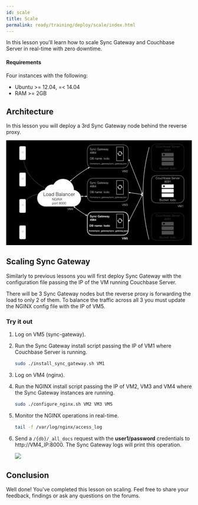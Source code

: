 ```yaml
---
id: scale
title: Scale
permalink: ready/training/deploy/scale/index.html
---
```


In this lesson you'll learn how to scale Sync Gateway and Couchbase Server in real-time with zero downtime.

#### Requirements

Four instances with the following:

- Ubuntu >= 12.04, =< 14.04
- RAM >= 2GB

## Architecture

In this lesson you will deploy a 3rd Sync Gateway node behind the reverse proxy.

![](img/image80.png)

## Scaling Sync Gateway

Similarly to previous lessons you will first deploy Sync Gateway with the configuration file passing the IP of the VM running Couchbase Server.

There will be 3 Sync Gateway nodes but the reverse proxy is forwarding the load to only 2 of them. To balance the traffic across all 3 you must update the NGINX config file with the IP of VM5.

### Try it out

1. Log on VM5 (sync-gateway).
2. Run the Sync Gateway install script passing the IP of VM1 where Couchbase Server is running.

    ```bash
    sudo ./install_sync_gateway.sh VM1
    ```

3. Log on VM4 (nginx).
4. Run the NGINX install script passing the IP of VM2, VM3 and VM4 where the Sync Gateway instances are running.

    ```bash
    sudo ./configure_nginx.sh VM2 VM3 VM5
    ```

5. Monitor the NGINX operations in real-time.

    ```bash
    tail -f /var/log/nginx/access_log
    ```

6. Send a `/{db}/_all_docs` request with the **user1/password** credentials to http://VM4_IP:8000. The Sync Gateway logs will print this operation.

    ![](https://cl.ly/392N2E2K0J0T/image76.gif)

## Conclusion

Well done! You've completed this lesson on scaling. Feel free to share your feedback, findings or ask any questions on the forums.